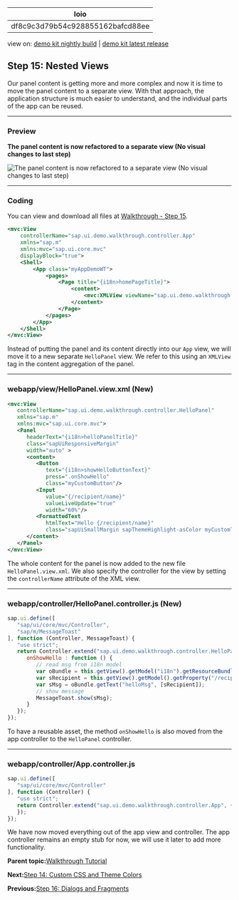 <!-- loiodf8c9c3d79b54c928855162bafcd88ee -->

| loio |
| -----|
| df8c9c3d79b54c928855162bafcd88ee |

<div id="loio">

view on: [demo kit nightly build](https://sdk.openui5.org/nightly/#/topic/df8c9c3d79b54c928855162bafcd88ee) | [demo kit latest release](https://sdk.openui5.org/topic/df8c9c3d79b54c928855162bafcd88ee)</div>

## Step 15: Nested Views

Our panel content is getting more and more complex and now it is time to move the panel content to a separate view. With that approach, the application structure is much easier to understand, and the individual parts of the app can be reused.

***

### Preview

  
  
**The panel content is now refactored to a separate view \(No visual changes to last step\)**

![](images/loiodc7fa7048c8b4083a9732901350a0c6d_HiRes.png "The panel content is now refactored to a separate view (No visual changes to last
               step)")

***

### Coding

You can view and download all files at [Walkthrough - Step 15](https://sdk.openui5.org/entity/sap.m.tutorial.walkthrough/sample/sap.m.tutorial.walkthrough.15).

```xml
<mvc:View
	controllerName="sap.ui.demo.walkthrough.controller.App"
	xmlns="sap.m"
	xmlns:mvc="sap.ui.core.mvc"
	displayBlock="true">
	<Shell>
		<App class="myAppDemoWT">
			<pages>
				<Page title="{i18n>homePageTitle}">
					<content>
						<mvc:XMLView viewName="sap.ui.demo.walkthrough.view.HelloPanel"/>
					</content>
				</Page>
			</pages>
		</App>
	</Shell>
</mvc:View>

```

Instead of putting the panel and its content directly into our `App` view, we will move it to a new separate `HelloPanel` view. We refer to this using an `XMLView` tag in the content aggregation of the panel.

***

### webapp/view/HelloPanel.view.xml \(New\)

```xml
<mvc:View
   controllerName="sap.ui.demo.walkthrough.controller.HelloPanel"
   xmlns="sap.m"
   xmlns:mvc="sap.ui.core.mvc">
   <Panel
      headerText="{i18n>helloPanelTitle}"
      class="sapUiResponsiveMargin"
      width="auto" >
      <content>
         <Button
            text="{i18n>showHelloButtonText}"
            press=".onShowHello"
            class="myCustomButton"/>
         <Input
            value="{/recipient/name}"
            valueLiveUpdate="true"
            width="60%"/>
         <FormattedText
            htmlText="Hello {/recipient/name}"
            class="sapUiSmallMargin sapThemeHighlight-asColor myCustomText"/>
      </content>
   </Panel>
</mvc:View>
```

The whole content for the panel is now added to the new file `HelloPanel.view.xml`. We also specify the controller for the view by setting the `controllerName` attribute of the XML view.

***

### webapp/controller/HelloPanel.controller.js \(New\)

```js
sap.ui.define([
   "sap/ui/core/mvc/Controller",
   "sap/m/MessageToast"
], function (Controller, MessageToast) {
   "use strict";
   return Controller.extend("sap.ui.demo.walkthrough.controller.HelloPanel", {
      onShowHello : function () {
         // read msg from i18n model
         var oBundle = this.getView().getModel("i18n").getResourceBundle();
         var sRecipient = this.getView().getModel().getProperty("/recipient/name");
         var sMsg = oBundle.getText("helloMsg", [sRecipient]);
         // show message
         MessageToast.show(sMsg);
      }
   });
});
```

To have a reusable asset, the method `onShowHello` is also moved from the app controller to the `HelloPanel` controller.

***

### webapp/controller/App.controller.js

```js
sap.ui.define([
   "sap/ui/core/mvc/Controller"
], function (Controller) {
   "use strict";
   return Controller.extend("sap.ui.demo.walkthrough.controller.App", {
   });
});
```

We have now moved everything out of the app view and controller. The app controller remains an empty stub for now, we will use it later to add more functionality.

**Parent topic:**[Walkthrough Tutorial](Walkthrough_Tutorial_3da5f4b.md "In this tutorial we will introduce you to all major development paradigms of OpenUI5.")

**Next:**[Step 14: Custom CSS and Theme Colors](Step_14_Custom_CSS_and_Theme_Colors_723f4b2.md "Sometimes we need to define some more fine-granular layouts and this is when we can use the flexibility of CSS by adding custom style classes to controls and style them as we like.")

**Previous:**[Step 16: Dialogs and Fragments](Step_16_Dialogs_and_Fragments_4da7298.md "In this step, we will take a closer look at another element which can be used to assemble views: the fragment.")

